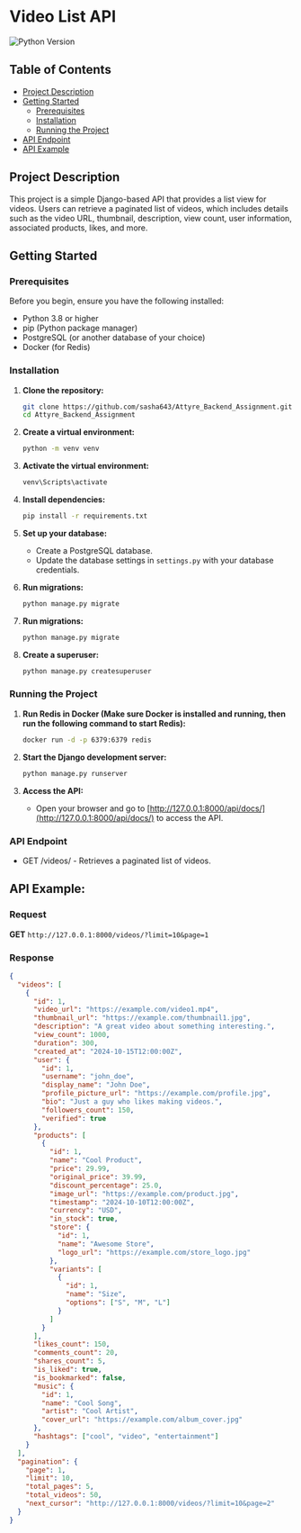 # Video List API

![Python Version](https://img.shields.io/badge/python-3.8%2B-blue.svg)

## Table of Contents
- [Project Description](#project-description)
- [Getting Started](#getting-started)
  - [Prerequisites](#prerequisites)
  - [Installation](#installation)
  - [Running the Project](#running-the-project)
- [API Endpoint](#api-endpoint)
- [API Example](#api-example)

## Project Description

This project is a simple Django-based API that provides a list view for videos. Users can retrieve a paginated list of videos, which includes details such as the video URL, thumbnail, description, view count, user information, associated products, likes, and more.

## Getting Started

### Prerequisites

Before you begin, ensure you have the following installed:

- Python 3.8 or higher
- pip (Python package manager)
- PostgreSQL (or another database of your choice)
- Docker (for Redis)

### Installation

1. **Clone the repository:**

   ```bash
   git clone https://github.com/sasha643/Attyre_Backend_Assignment.git
   cd Attyre_Backend_Assignment
   ```

2. **Create a virtual environment:**

   ```bash
   python -m venv venv
   ```

3. **Activate the virtual environment:**

   ```bash
   venv\Scripts\activate
   ```

4. **Install dependencies:**

   ```bash
   pip install -r requirements.txt
   ```
   
5. **Set up your database:**

   - Create a PostgreSQL database.
   - Update the database settings in `settings.py` with your database credentials.

6. **Run migrations:**

   ```bash
   python manage.py migrate
   ```
   
7. **Run migrations:**

   ```bash
   python manage.py migrate
   ```

8. **Create a superuser:**

   ```bash
   python manage.py createsuperuser
   ```

### Running the Project

1. **Run Redis in Docker (Make sure Docker is installed and running, then run the following command to start Redis):**

   ```bash
   docker run -d -p 6379:6379 redis
   ```

2. **Start the Django development server:**

   ```bash
   python manage.py runserver
   ```

3. **Access the API:**

   - Open your browser and go to [http://127.0.0.1:8000/api/docs/](http://127.0.0.1:8000/api/docs/) to access the API.


### API Endpoint

- GET /videos/ - Retrieves a paginated list of videos.

## API Example:

### Request

**GET** `http://127.0.0.1:8000/videos/?limit=10&page=1`

### Response

```json
{
  "videos": [
    {
      "id": 1,
      "video_url": "https://example.com/video1.mp4",
      "thumbnail_url": "https://example.com/thumbnail1.jpg",
      "description": "A great video about something interesting.",
      "view_count": 1000,
      "duration": 300,
      "created_at": "2024-10-15T12:00:00Z",
      "user": {
        "id": 1,
        "username": "john_doe",
        "display_name": "John Doe",
        "profile_picture_url": "https://example.com/profile.jpg",
        "bio": "Just a guy who likes making videos.",
        "followers_count": 150,
        "verified": true
      },
      "products": [
        {
          "id": 1,
          "name": "Cool Product",
          "price": 29.99,
          "original_price": 39.99,
          "discount_percentage": 25.0,
          "image_url": "https://example.com/product.jpg",
          "timestamp": "2024-10-10T12:00:00Z",
          "currency": "USD",
          "in_stock": true,
          "store": {
            "id": 1,
            "name": "Awesome Store",
            "logo_url": "https://example.com/store_logo.jpg"
          },
          "variants": [
            {
              "id": 1,
              "name": "Size",
              "options": ["S", "M", "L"]
            }
          ]
        }
      ],
      "likes_count": 150,
      "comments_count": 20,
      "shares_count": 5,
      "is_liked": true,
      "is_bookmarked": false,
      "music": {
        "id": 1,
        "name": "Cool Song",
        "artist": "Cool Artist",
        "cover_url": "https://example.com/album_cover.jpg"
      },
      "hashtags": ["cool", "video", "entertainment"]
    }
  ],
  "pagination": {
    "page": 1,
    "limit": 10,
    "total_pages": 5,
    "total_videos": 50,
    "next_cursor": "http://127.0.0.1:8000/videos/?limit=10&page=2"
  }
}
